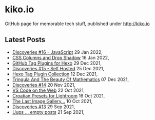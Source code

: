 # kiko.io

GitHub page for memorable tech stuff, published under http://kiko.io

## Latest Posts
<!-- BLOG-POST-LIST:START -->
 - [Discoveries #16 - JavaScript](https://kiko.io/post/Discoveries-16-JavaScript/) 
 29 Jan 2022, 
 - [CSS Columns and Drop Shadow](https://kiko.io/post/CSS-Columns-and-Drop-Shadow/) 
 16 Jan 2022, 
 - [GitHub Tag Plugins for Hexo](https://kiko.io/post/GitHub-Tag-Plugins-for-Hexo/) 
 29 Dec 2021, 
 - [Discoveries #15 - Self Hosted](https://kiko.io/post/Discoveries-15-Self-Hosted/) 
 25 Dec 2021, 
 - [Hexo Tag Plugin Collection](https://kiko.io/post/Hexo-Tag-Plugin-Collection/) 
 12 Dec 2021, 
 - [Tringula And The Beauty Of Mathematics](https://kiko.io/post/Tringula-And-The-Beauty-Of-Mathematics/) 
 07 Dec 2021, 
 - [Discoveries #14](https://kiko.io/post/Discoveries-14/) 
 20 Nov 2021, 
 - [VS Code on the Web](https://kiko.io/post/VS-Code-on-the-Web/) 
 22 Oct 2021, 
 - [Croatian Presets for Lightroom](https://kiko.io/post/Croatian-Presets-for-Lightroom/) 
 16 Oct 2021, 
 - [The Last Image Gallery...](https://kiko.io/post/The-Last-Image-Gallery/) 
 10 Oct 2021, 
 - [Discoveries #13](https://kiko.io/post/Discoveries-13/) 
 29 Sep 2021, 
 - [Uups ... empty posts](https://kiko.io/post/Uups-empty-posts/) 
 21 Sep 2021, <!-- BLOG-POST-LIST:END -->
